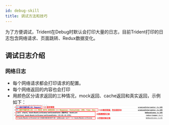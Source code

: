```yaml
---
id: debug-skill
title: 调试方法和技巧
---
```


为了方便调试，Trident在Debug时默认会打印大量的日志，目前Trident打印的日志包含网络请求、页面跳转、Redux数据变化。
## 调试日志介绍
### 网络日志
 - 每个网络请求都会打印请求的配置。
 - 每个网络返回的内容也会打印
 - 用颜色区分请求返回的三种情况，mock返回、cache返回和真实返回，示例如下： 
 ![](./assets/images/2019-06-10-15-04-48.png)



